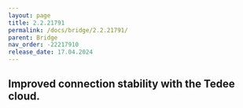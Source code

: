 ```yaml
---
layout: page
title: 2.2.21791
permalink: /docs/bridge/2.2.21791/
parent: Bridge
nav_order: -22217910
release_date: 17.04.2024
---
```


## Improved connection stability with the Tedee cloud.

